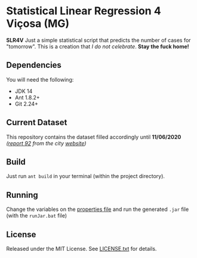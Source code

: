# Statistical Linear Regression 4 Viçosa (MG)
**SLR4V** Just a simple statistical script that predicts the number of cases for "tomorrow". This is a creation that _I do not celebrate_. **Stay the fuck home!**

## Dependencies
You will need the following:
- JDK 14
- Ant 1.8.2+
- Git 2.24+

## Current Dataset
This repository contains the dataset filled accordingly until **11/06/2020** _([report 92](https://twitter.com/prefsvicosa/status/1271197046276587520) from the city [website](https://www.vicosa.mg.gov.br/detalhe-da-materia/info/tudo-sobre-o-coronavirus-covid-19-em-vicosa-mg/82157))_

## Build
Just run ```ant build``` in your terminal (within the project directory).

## Running
Change the variables on the [properties file](dist/viçosa.properties) and run the generated `.jar` file (with the `runJar.bat` file)

## License
Released under the MIT License. See [LICENSE.txt](LICENSE.txt) for details.
